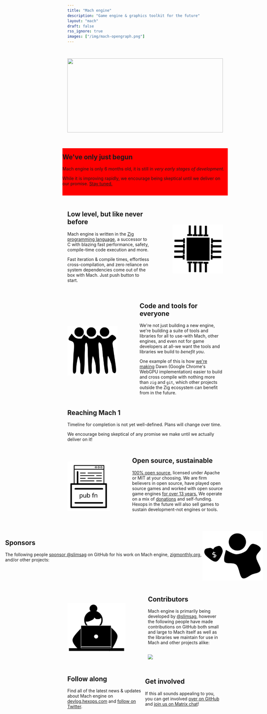 ```yaml
---
title: "Mach engine"
description: "Game engine & graphics toolkit for the future"
layout: "mach"
draft: false
rss_ignore: true
images: ["/img/mach-opengraph.png"]
---
```


<style>
</style>

<div style="margin:auto;"><img class="color-inverted" style="height: 15rem; width:100%; margin-top: 2rem;" src="https://raw.githubusercontent.com/hexops/media/main/mach/logo_tagline.svg"></img></div>

<div style="display: flex; flex-direction: row; margin-top: 3rem; align-items: center; justify-content: center; background:red; padding-top: 1rem; padding-bottom: 1rem; margin-left:-1rem; margin-right: -1rem;">
    <div>
        <h2 style="text-align: left; margin-top: 0;">We've only just begun</h2>
        <p>Mach engine is only 6 months old, it is still in <em>very early stages of development.</em></p>
        <p>While it is improving rapidly, we encourage being skeptical until we deliver on our promise. <a href="https://twitter.com/machengine">Stay tuned.</a></p>
    </div>
</div>

<div style="display: flex; flex-direction: row; margin-top: 3rem; align-items: center; justify-content: center;">
    <div>
        <h2 style="text-align: left; margin-top: 0;">Low level, but like never before</h2>
        <p>Mach engine is written in the <a href="https://ziglang.org">Zig programming language</a>, a successor to C with blazing fast performance, safety, compile-time code execution and more.</p>
        <p>Fast iteration & compile times, effortless cross-compilation, and zero reliance on system dependencies come out of the box with Mach. Just push button to start.</p>
    </div>
    <img style="height: 10rem; margin-left: 4.5rem;" class="color-inverted" src="/img/cpu.svg"></img>
</div>

<div style="display: flex; flex-direction: row; margin-top: 3rem; align-items: center; justify-content: center;">
    <img style="height: 10rem; margin-right: 4.5rem;" class="color-inverted" src="/img/people.svg"></img>
    <div>
        <h2 style="text-align: left; margin-top: 0;">Code and tools for everyone</h2>
        <p>We're not just building a new engine, we're building a suite of tools and libraries for all to use-with Mach, other engines, and even not for game developers at all-we want the tools and libraries we build to <em>benefit you</em>.</p>
        <p>One example of this is how <a href="https://github.com/hexops/mach/issues/109">we're making</a> Dawn (Google Chrome's WebGPU implementation) easier to build and cross compile with nothing more than <code>zig</code> and <code>git</code>, which other projects outside the Zig ecosystem can benefit from in the future.</p>
    </div>
</div>

## Reaching Mach 1

<div class="mach1"><object class="color-inverted" type="image/svg+xml" data="/img/mach1.svg?v2"></object></div>

Timeline for completion is not yet well-defined. Plans will change over time.

We encourage being skeptical of any promise we make until we actually deliver on it!

<div style="display: flex; flex-direction: row; margin-top: 3rem; align-items: center; justify-content: center;">
    <img style="height: 10rem; margin-right: 4.5rem;" class="color-inverted" src="/img/opensource.svg"></img>
    <div>
        <h2 style="text-align: left; margin-top: 0;">Open source, sustainable</h2>
        <p><a href="https://github.com/hexops/mach">100% open source</a>, licensed under Apache or MIT at your choosing. We are firm believers in open source, have played open source games and worked with open source game engines <a href="https://devlog.hexops.com/2021/increasing-my-contribution-to-zig-to-200-a-month#i-grew-up-playing-linux-games-like-mania-drive">for over 13 years.</a> We operate on a mix of <a href="https://github.com/sponsors/slimsag">donations</a> and self-funding. Hexops in the future will also sell games to sustain development-not engines or tools.</p>
    </div>
</div>

<div style="display: flex; flex-direction: row; margin-top: 3rem; align-items: center; justify-content: center;">
    <div>
        <h2 style="text-align: left; margin-top: 0;">Sponsors</h2>
        <p>The following people <a href="github.com/sponsors/slimsag">sponsor @slimsag</a> on GitHub for his work on Mach engine, <a href="https://zigmonthly.org">zigmonthly.org</a>, and/or other projects:</p>
        <div style="width: 40rem; text-align: left; margin-top: 1rem;">
            <!-- tier2 --><a href="https://github.com/wilsonk"><img src="https://images.weserv.nl/?url=github.com/wilsonk.png?v=4&h=60&w=60&fit=cover&mask=circle&maxage=7d" width="60px" alt="" /></a><a href="https://github.com/ziglang"><img src="https://images.weserv.nl/?url=github.com/ziglang.png?v=4&h=60&w=60&fit=cover&mask=circle&maxage=7d" width="60px" alt="" /></a><!-- tier2 --><!-- tier1 --><a href="https://github.com/mattnite"><img src="https://images.weserv.nl/?url=github.com/mattnite.png?v=4&h=60&w=60&fit=cover&mask=circle&maxage=7d" width="60px" alt="" /></a><a href="https://github.com/andrewrk"><img src="https://images.weserv.nl/?url=github.com/andrewrk.png?v=4&h=60&w=60&fit=cover&mask=circle&maxage=7d" width="60px" alt="" /></a><a href="https://github.com/Luukdegram"><img src="https://images.weserv.nl/?url=github.com/Luukdegram.png?v=4&h=60&w=60&fit=cover&mask=circle&maxage=7d" width="60px" alt="" /></a><a href="https://github.com/Jack-Ji"><img src="https://images.weserv.nl/?url=github.com/Jack-Ji.png?v=4&h=60&w=60&fit=cover&mask=circle&maxage=7d" width="60px" alt="" /></a><a href="https://github.com/ZacxDev"><img src="https://images.weserv.nl/?url=github.com/ZacxDev.png?v=4&h=60&w=60&fit=cover&mask=circle&maxage=7d" width="60px" alt="" /></a><a href="https://github.com/kristoff-it"><img src="https://images.weserv.nl/?url=github.com/kristoff-it.png?v=4&h=60&w=60&fit=cover&mask=circle&maxage=7d" width="60px" alt="" /></a><a href="https://github.com/tauoverpi"><img src="https://images.weserv.nl/?url=github.com/tauoverpi.png?v=4&h=60&w=60&fit=cover&mask=circle&maxage=7d" width="60px" alt="" /></a><a href="https://github.com/TommiSinivuo"><img src="https://images.weserv.nl/?url=github.com/TommiSinivuo.png?v=4&h=60&w=60&fit=cover&mask=circle&maxage=7d" width="60px" alt="" /></a><a href="https://github.com/bradms"><img src="https://images.weserv.nl/?url=github.com/bradms.png?v=4&h=60&w=60&fit=cover&mask=circle&maxage=7d" width="60px" alt="" /></a><a href="https://github.com/jayschwa"><img src="https://images.weserv.nl/?url=github.com/jayschwa.png?v=4&h=60&w=60&fit=cover&mask=circle&maxage=7d" width="60px" alt="" /></a><a href="https://github.com/jamii"><img src="https://images.weserv.nl/?url=github.com/jamii.png?v=4&h=60&w=60&fit=cover&mask=circle&maxage=7d" width="60px" alt="" /></a><a href="https://github.com/dawnarc"><img src="https://images.weserv.nl/?url=github.com/dawnarc.png?v=4&h=60&w=60&fit=cover&mask=circle&maxage=7d" width="60px" alt="" /></a><a href="https://github.com/jacobsandlund"><img src="https://images.weserv.nl/?url=github.com/jacobsandlund.png?v=4&h=60&w=60&fit=cover&mask=circle&maxage=7d" width="60px" alt="" /></a><a href="https://github.com/jorangreef"><img src="https://images.weserv.nl/?url=github.com/jorangreef.png?v=4&h=60&w=60&fit=cover&mask=circle&maxage=7d" width="60px" alt="" /></a><!-- tier1 -->
        </div>
    </div>
    <img style="height: 10rem; margin-right: 4.5rem;" class="color-inverted" src="/img/sponsor.svg"></img>
</div>

<div style="display: flex; flex-direction: row; margin-top: 3rem; align-items: center; justify-content: center;">
    <img style="height: 10rem; margin-right: 4.5rem;" class="color-inverted" src="/img/coder.svg"></img>
    <div>
        <h2 style="text-align: left; margin-top: 0;">Contributors</h2>
        <p>Mach engine is primarily being developed by <a href="https://twitter.com/slimsag">@slimsag</a>, however the following people have made contributions on GitHub both small and large to Mach itself as well as the libraries we maintain for use in Mach and other projects alike:</p>
        <a style="margin-top: 1rem; display: inline-block;" href="https://github.com/hexops/mach/graphs/contributors">
            <img src="https://contrib.rocks/image?repo=hexops/mach" />
        </a>
    </div>
</div>

<div style="display: flex; flex-direction: row; margin-top: 3rem; align-items: center; justify-content: center;">
    <div style="width: 30rem;">
        <h2 style="text-align: left; margin-top: 0;">Follow along</h2>
        <p>Find all of the latest news & updates about Mach engine on <a href="https://devlog.hexops.com/categories/mach/">devlog.hexops.com</a> and <a href="https://twitter.com/machengine">follow on Twitter</a>.
    </div>
    <div style="width: 30rem;">
        <h2 style="text-align: left; margin-top: 0;">Get involved</h2>
        <p>If this all sounds appealing to you, you can get involved <a href="https://github.com/hexops/mach">over on GitHub</a> and <a href="https://matrix.to/#/#hexops:matrix.org">join us on Matrix chat</a>!</p>
    </div>
</div>
